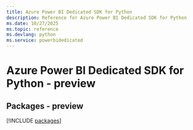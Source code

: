 ```yaml
---
title: Azure Power BI Dedicated SDK for Python
description: Reference for Azure Power BI Dedicated SDK for Python
ms.date: 10/27/2025
ms.topic: reference
ms.devlang: python
ms.service: powerbidedicated
---
```

# Azure Power BI Dedicated SDK for Python - preview
## Packages - preview
[!INCLUDE [packages](power-bi-dedicated-index.md)]